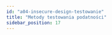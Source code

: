 ```yaml
---
id: "a04-insecure-design-testowanie"
title: "Metody testowania podatności"
sidebar_position: 17
---
```


